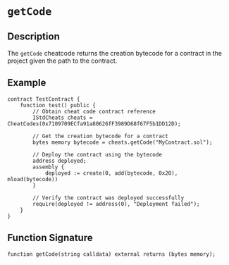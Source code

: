 # `getCode`

## Description
The `getCode` cheatcode returns the creation bytecode for a contract in the project given the path to the contract.

## Example

```
contract TestContract {
    function test() public {
        // Obtain cheat code contract reference
        IStdCheats cheats = CheatCodes(0x7109709ECfa91a80626fF3989D68f67F5b1DD12D);

        // Get the creation bytecode for a contract
        bytes memory bytecode = cheats.getCode("MyContract.sol");
        
        // Deploy the contract using the bytecode
        address deployed;
        assembly {
            deployed := create(0, add(bytecode, 0x20), mload(bytecode))
        }
        
        // Verify the contract was deployed successfully
        require(deployed != address(0), "Deployment failed");
    }
}
```


## Function Signature

```solidity
function getCode(string calldata) external returns (bytes memory);
```